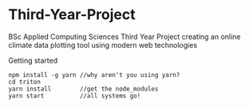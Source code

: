 # Third-Year-Project
BSc Applied Computing Sciences Third Year Project creating an online climate data plotting tool using modern web technologies

Getting started
```
npm install -g yarn //why aren't you using yarn?
cd triton
yarn install        //get the node_modules 
yarn start          //all systems go!
```
